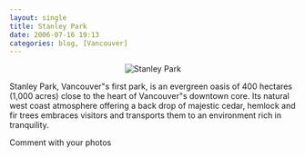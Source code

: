 ```yaml
---
layout: single
title: Stanley Park
date: 2006-07-16 19:13
categories: blog, [Vancouver]
---
```


<p style="text-align: center"><img src="/public/uploads/2007/04/stanleypark.jpg" alt="Stanley Park" /></p>
Stanley Park, Vancouver&quot;s first park, is an evergreen oasis of 400 hectares (1,000 acres) close to the heart of Vancouver&quot;s downtown core. Its natural west coast atmosphere offering a back drop of majestic cedar, hemlock and fir trees embraces visitors and transports them to an environment rich in tranquility.

Comment with your photos
